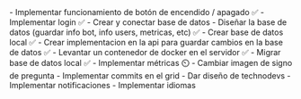 <URGENTE>
  - Implementar funcionamiento de botón de encendido / apagado ✅
  - Implementar login ✅
  - Crear y conectar base de datos
    - Diseñar la base de datos (guardar info bot, info users, metricas, etc) ✅
    - Crear base de datos local ✅
    - Crear implementacion en la api para guardar cambios en la base de datos ✅
    - Levantar un contenedor de docker en el servidor ✅
    - Migrar base de datos local ✅
  - Implementar métricas ⏲️
  - Cambiar imagen de signo de pregunta
<NORMAL>
  - Implementar commits en el grid
  - Dar diseño de technodevs
<BAJO>
  - Implementar notificaciones
  - Implementar idiomas